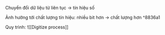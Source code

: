 Chuyển đổi dữ liệu từ liên tục -> tín hiệu số

Ảnh hưởng tới chất lượng tín hiệu: nhiều bit hơn -> chất lượng hơn ^8836a1

Quy trình: ![[Digitize process]]